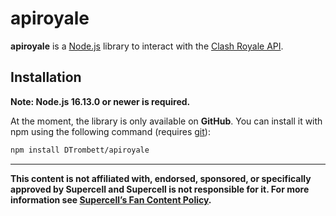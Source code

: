 # apiroyale

**apiroyale** is a [Node.js](https://nodejs.org/) library to interact with the [Clash Royale API](https://developer.clashroyale.com/#/).

## Installation

**Note: Node.js 16.13.0 or newer is required.**

At the moment, the library is only available on **GitHub**.
You can install it with npm using the following command (requires [git](https://git-scm.com/)):

```sh
npm install DTrombett/apiroyale
```

---

**This content is not affiliated with, endorsed, sponsored, or specifically approved by Supercell and Supercell is not responsible for it. For more information see [Supercell’s Fan Content Policy](http://www.supercell.com/fan-content-policy).**
